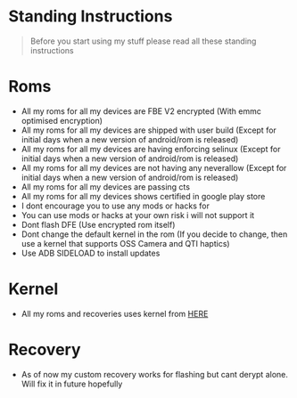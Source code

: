 # Standing Instructions

> Before you start using my stuff please read all these standing instructions

# Roms

- All my roms for all my devices are FBE V2 encrypted (With emmc optimised encryption)
- All my roms for all my devices are shipped with user build (Except for initial days when a new version of android/rom is released)
- All my roms for all my devices are having enforcing selinux (Except for initial days when a new version of android/rom is released)
- All my roms for all my devices are not having any neverallow (Except for initial days when a new version of android/rom is released)
- All my roms for all my devices are passing cts
- All my roms for all my devices shows certified in google play store
- I dont encourage you to use any mods or hacks for
- You can use mods or hacks at your own risk i will not support it
- Dont flash DFE (Use encrypted rom itself)
- Dont change the default kernel in the rom (If you decide to change, then use a kernel that supports OSS Camera and QTI haptics)
- Use ADB SIDELOAD to install updates

# Kernel

- All my roms and recoveries uses kernel from [HERE](https://github.com/iamimmanuelraj/android_kernel_xiaomi_jasmine_sprout)

# Recovery

- As of now my custom recovery works for flashing but cant derypt alone. Will fix it in future hopefully
